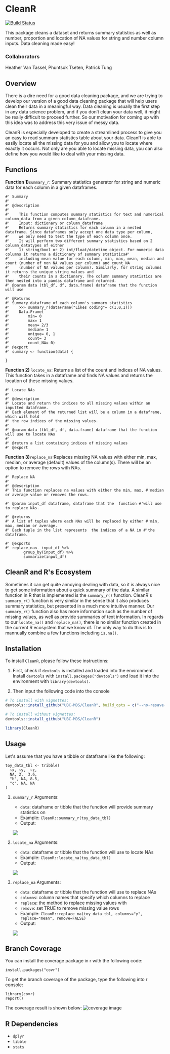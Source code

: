 # CleanR
[![Build Status](https://travis-ci.org/UBC-MDS/CleanR.svg?branch=master)](https://travis-ci.org/UBC-MDS/CleanR)

This package cleans a dataset and returns summary statistics as well as number, proportion and location of NA values for string and number column inputs. Data cleaning made easy!

### Collaborators
Heather Van Tassel, Phuntsok Tseten, Patrick Tung

## Overview
There is a dire need for a good data cleaning package, and we are trying to develop our version of a good data cleaning package that will help users clean their data in a meaningful way. Data cleaning is usually the first step in any data science problem, and if you don’t clean your data well, it might be really difficult to proceed further. So our motivation for coming up with this idea was to address this very issue of messy data.

CleanR is especially developed to create a streamlined process to give you an easy to read summary statistics table about your data. CleanR is able to easily locate all the missing data for you and allow you to locate where exactly it occurs. Not only are you able to locate missing data, you can also define how you would like to deal with your missing data.

## Functions
**Function 1)**`summary_r`: Summary statistics generator for string and numeric data for each column in a given dataframes.
```
#' Summary
#'
#' @description
#'
#'    This function computes summary statistics for text and numerical column_data from a given column_dataframe.
#'    Input: dictionary or column_dataframe
#'    Returns summary statistics for each column in a nested dataframe. Since dataframes only accept one data type per column,
#'    we only need to test the type of each column once.
#'    It will perform two different summary statistics based on 2 column_datatypes of either
#'    1) string/bool or 2) int/float/datetime object. For numeric data columns it returns a dictionary of summary statistics#'
#'    including mean value for each column, min, max, mean, median and count (number of non NA values per column) and count_NA
#'    (number of NA values per column). Similarly, for string columns it returns the unique string values and
#'    their counts in a dictionary. The column summary statistics are then nested into a pandas dataframe and returned.
#' @param data (tbl_df, df, data.frame) dataframe that the function will use    

#' @Returns
#' Summary dataframe of each column's summary statistics
#'    >>> summary_r(dataFrame("Likes coding"= c(1,0,1)))
#'    Data.Frame(
#'        min= 0
#'        max= 1
#'        mean= 2/3
#'        median= 1
#'        unique= 0, 1
#'        count= 3
#'        count_NA= 0)
#' @export
#' summary <- function(data) {

}
```

**Function 2)** `locate_na`: Returns a list of the count and indices of NA values.  This function takes in a dataframe and finds NA values and returns the location of these missing values.

```
#' Locate NAs
#'
#' @description
#' Locate and return the indices to all missing values within an inputted dataframe.
#' Each element of the returned list will be a column in a dataframe, which will hold
#' the row indices of the missing values.
#'
#' @param data (tbl_df, df, data.frame) dataframe that the function will use to locate NAs
#'
#' @return a list containing indices of missing values
#' @export
```

**Function 3)**`replace_na`:Replaces missing NA values with either min, max, median, or average (default) values of the column(s). There will be an option to remove the rows with NAs.
```
#' Replace NA
#'
#' @description
#' This function replaces na values with either the min, max, #'median or average value or removes the rows.

#' @param input_df dataframe, dataframe that the  function #'will use to replace NAs.

#' @returns
#' A list of tuples where each NAs will be replaced by either #'min, max, median or average.
#' Each tuple in the list represents  the indices of a NA in #'the dataframe.

#' @exports
#' replace_na<- input_df %>%
        group_by(input_df) %>%
        summarize(input_df)
```

## CleanR and R's Ecosystem

Sometimes it can get quite annoying dealing with data, so it is always nice to get some information about a quick summary of the data. A similar function in R that is implemented is the `summary_r()` function. CleanR's `summary_r()` function is very similar in the sense that it also produces summary statistics, but presented in a much more intuitive manner. Our `summary_r()` function also has more information such as the number of missing values, as well as provide summaries of text information. In regards to our `locate_na()` and `replace_na()`, there is no similar function created in the current R ecosystem that we know of. The only way to do this is to mannually combine a few functions including `is.na()`.

## Installation

To install `CleanR`, please follow these instructions:

1. First, check if `devtools` is installed and loaded into the environment. Install `devtools` with `install.packages("devtools")` and load it into the environment with `library(devtools)`.

2. Then input the following code into the console
``` r
# To install with vignettes:
devtools::install_github("UBC-MDS/CleanR", build_opts = c("--no-resave-data", "--no-manual"))

# To install without vignettes:
devtools::install_github("UBC-MDS/CleanR")

library(CleanR)
```

## Usage
Let's assume that you have a tibble or dataframe like the following:
```{r}
toy_data_tbl <- tribble(
  ~x, ~y,  ~z,
  NA, 2,  3.6,
  "b", NA, 8.5,
  "c", NA, NA
)
```
1. `summary_r`
Arguments:
    - `data`: dataframe or tibble that the function will provide summary statistics on
    - Example: `CleanR::summary_r(toy_data_tbl)`
    - Output: <p align="left">
    <img src="./images/summary_output.png">
    </p>

2. `locate_na`
Arguments:
    - `data`: dataframe or tibble that the function will use to locate NAs
    - Example: `CleanR::locate_na(toy_data_tbl)`
    - Output: <p align="left">
    <img src="./images/locate_output.png">
    </p>


3. `replace_na`
Arguments:
    - `data`: dataframe or tibble that the function will use to replace NAs
    - `columns`: column names that specify which columns to replace
    - `replace`: the method to replace missing values with
    - `remove`: set TRUE to remove missing value rows
    - Example: `CleanR::replace_na(toy_data_tbl, columns="y", replace="mean", remove=FALSE)`
    - Output: <p align="left">
    <img src="./images/replace_output.png">
    </p>

## Branch Coverage
You can install the coverage package in r with the following code:
```{r}
install.packages("covr")
```
To get the branch coverage of the package, type the following into r console:
```{r}
library(covr)
report()
```

The coverage result is shown below:
![coverage image](./images/coverage.png)

## R Dependencies
- `dplyr`
- `tibble`
- `stats`
